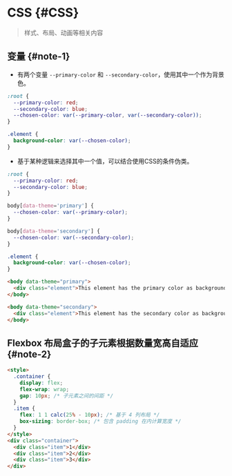 # CSS {#CSS}

> 样式、布局、动画等相关内容

## 变量 {#note-1}

- 有两个变量 `--primary-color` 和 `--secondary-color`，使用其中一个作为背景色。

```css
:root {
  --primary-color: red;
  --secondary-color: blue;
  --chosen-color: var(--primary-color, var(--secondary-color));
}

.element {
  background-color: var(--chosen-color);
}
```

- 基于某种逻辑来选择其中一个值，可以结合使用CSS的条件伪类。

```css
:root {
  --primary-color: red;
  --secondary-color: blue;
}

body[data-theme='primary'] {
  --chosen-color: var(--primary-color);
}

body[data-theme='secondary'] {
  --chosen-color: var(--secondary-color);
}

.element {
  background-color: var(--chosen-color);
}
```

```html
<body data-theme="primary">
  <div class="element">This element has the primary color as background.</div>
</body>

<body data-theme="secondary">
  <div class="element">This element has the secondary color as background.</div>
</body>
```

## Flexbox 布局盒子的子元素根据数量宽高自适应 {#note-2}

```html
<style>
  .container {
    display: flex;
    flex-wrap: wrap;
    gap: 10px; /* 子元素之间的间距 */
  }
  .item {
    flex: 1 1 calc(25% - 10px); /* 基于 4 列布局 */
    box-sizing: border-box; /* 包含 padding 在内计算宽度 */
  }
</style>
<div class="container">
  <div class="item">1</div>
  <div class="item">2</div>
  <div class="item">3</div>
</div>
```
